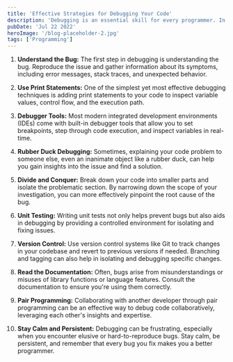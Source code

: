 ```yaml
---
title: 'Effective Strategies for Debugging Your Code'
description: 'Debugging is an essential skill for every programmer. In this blog post, well discuss effective strategies and techniques for identifying and fixing bugs in your code, helping you become a more proficient and confident developer.'
pubDate: 'Jul 22 2022'
heroImage: '/blog-placeholder-2.jpg'
tags: ['Programming']
---
```


1. **Understand the Bug:** The first step in debugging is understanding the bug. Reproduce the issue and gather
   information about its symptoms, including error messages, stack traces, and unexpected behavior.

2. **Use Print Statements:** One of the simplest yet most effective debugging techniques is adding print statements to
   your code to inspect variable values, control flow, and the execution path.

3. **Debugger Tools:** Most modern integrated development environments (IDEs) come with built-in debugger tools that
   allow you to set breakpoints, step through code execution, and inspect variables in real-time.

4. **Rubber Duck Debugging:** Sometimes, explaining your code problem to someone else, even an inanimate object like a
   rubber duck, can help you gain insights into the issue and find a solution.

5. **Divide and Conquer:** Break down your code into smaller parts and isolate the problematic section. By narrowing
   down the scope of your investigation, you can more effectively pinpoint the root cause of the bug.

6. **Unit Testing:** Writing unit tests not only helps prevent bugs but also aids in debugging by providing a controlled
   environment for isolating and fixing issues.

7. **Version Control:** Use version control systems like Git to track changes in your codebase and revert to previous
   versions if needed. Branching and tagging can also help in isolating and debugging specific changes.

8. **Read the Documentation:** Often, bugs arise from misunderstandings or misuses of library functions or language
   features. Consult the documentation to ensure you're using them correctly.

9. **Pair Programming:** Collaborating with another developer through pair programming can be an effective way to debug
   code collaboratively, leveraging each other's insights and expertise.

10. **Stay Calm and Persistent:** Debugging can be frustrating, especially when you encounter elusive or
    hard-to-reproduce bugs. Stay calm, be persistent, and remember that every bug you fix makes you a better programmer.
